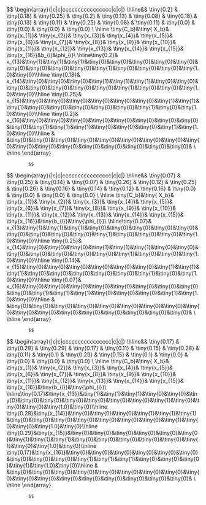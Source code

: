 
$$ 
    \begin{array}{|c|c|cccccccccccccccc|c|c|}
    \hline&& \tiny{0.2} & \tiny{0.18} & \tiny{0.25} & \tiny{0.2} & \tiny{0.13} & \tiny{0.08} & \tiny{0.18} & \tiny{0.13} & \tiny{0.11} & \tiny{0.25} & \tiny{0.08} & \tiny{0.11} & \tiny{0.0} & \tiny{0.0} & \tiny{0.0} & \tiny{0.0} \\ \hline \tiny{C_b}&\tiny{ X_b}&  \tiny{x_{1}}&  \tiny{x_{2}}&  \tiny{x_{3}}&  \tiny{x_{4}}&  \tiny{x_{5}}&  \tiny{x_{6}}&  \tiny{x_{7}}&  \tiny{x_{8}}&  \tiny{x_{9}}&  \tiny{x_{10}}&  \tiny{x_{11}}&  \tiny{x_{12}}&  \tiny{x_{13}}&  \tiny{x_{14}}&  \tiny{x_{15}}&  \tiny{x_{16}}&b_{i}&\phi_{i}\\ \hline\tiny{0.2}& x_{13}&\tiny{1}&\tiny{1}&\tiny{1}&\tiny{0}&\tiny{0}&\tiny{0}&\tiny{0}&\tiny{0}&\tiny{0}&\tiny{0}&\tiny{0}&\tiny{0}&\tiny{1}&\tiny{0}&\tiny{0}&\tiny{0}&\tiny{1.0}&\tiny{0}\\\hline 
\tiny{0.18}& x_{14}&\tiny{0}&\tiny{0}&\tiny{0}&\tiny{1}&\tiny{1}&\tiny{1}&\tiny{0}&\tiny{0}&\tiny{0}&\tiny{0}&\tiny{0}&\tiny{0}&\tiny{0}&\tiny{1}&\tiny{0}&\tiny{0}&\tiny{1.0}&\tiny{0}\\\hline 
\tiny{0.25}& x_{15}&\tiny{0}&\tiny{0}&\tiny{0}&\tiny{0}&\tiny{0}&\tiny{0}&\tiny{1}&\tiny{1}&\tiny{1}&\tiny{0}&\tiny{0}&\tiny{0}&\tiny{0}&\tiny{0}&\tiny{1}&\tiny{0}&\tiny{1.0}&\tiny{0}\\\hline 
\tiny{0.2}& x_{16}&\tiny{0}&\tiny{0}&\tiny{0}&\tiny{0}&\tiny{0}&\tiny{0}&\tiny{0}&\tiny{0}&\tiny{0}&\tiny{1}&\tiny{1}&\tiny{1}&\tiny{0}&\tiny{0}&\tiny{0}&\tiny{1}&\tiny{1.0}&\tiny{0}\\\hline 
& &\tiny{0}&\tiny{0}&\tiny{0}&\tiny{0}&\tiny{0}&\tiny{0}&\tiny{0}&\tiny{0}&\tiny{0}&\tiny{0}&\tiny{0}&\tiny{0}&\tiny{0}&\tiny{0}&\tiny{0}&\tiny{0}&\tiny{0}& \\
    \hline
    \end{array}
            
            $$


            
$$ 
    \begin{array}{|c|c|cccccccccccccccc|c|c|}
    \hline&& \tiny{0.07} & \tiny{0.25} & \tiny{0.14} & \tiny{0.07} & \tiny{0.26} & \tiny{0.12} & \tiny{0.25} & \tiny{0.26} & \tiny{0.16} & \tiny{0.14} & \tiny{0.12} & \tiny{0.16} & \tiny{0.0} & \tiny{0.0} & \tiny{0.0} & \tiny{0.0} \\ \hline \tiny{C_b}&\tiny{ X_b}&  \tiny{x_{1}}&  \tiny{x_{2}}&  \tiny{x_{3}}&  \tiny{x_{4}}&  \tiny{x_{5}}&  \tiny{x_{6}}&  \tiny{x_{7}}&  \tiny{x_{8}}&  \tiny{x_{9}}&  \tiny{x_{10}}&  \tiny{x_{11}}&  \tiny{x_{12}}&  \tiny{x_{13}}&  \tiny{x_{14}}&  \tiny{x_{15}}&  \tiny{x_{16}}&\tiny{b_{i}}&\tiny{\phi_{i}}\\ \hline\tiny{0.07}& x_{13}&\tiny{1}&\tiny{1}&\tiny{1}&\tiny{0}&\tiny{0}&\tiny{0}&\tiny{0}&\tiny{0}&\tiny{0}&\tiny{0}&\tiny{0}&\tiny{0}&\tiny{1}&\tiny{0}&\tiny{0}&\tiny{0}&\tiny{1.0}&\tiny{0}\\\hline 
\tiny{0.25}& x_{14}&\tiny{0}&\tiny{0}&\tiny{0}&\tiny{1}&\tiny{1}&\tiny{1}&\tiny{0}&\tiny{0}&\tiny{0}&\tiny{0}&\tiny{0}&\tiny{0}&\tiny{0}&\tiny{1}&\tiny{0}&\tiny{0}&\tiny{1.0}&\tiny{0}\\\hline 
\tiny{0.14}& x_{15}&\tiny{0}&\tiny{0}&\tiny{0}&\tiny{0}&\tiny{0}&\tiny{0}&\tiny{1}&\tiny{1}&\tiny{1}&\tiny{0}&\tiny{0}&\tiny{0}&\tiny{0}&\tiny{0}&\tiny{1}&\tiny{0}&\tiny{1.0}&\tiny{0}\\\hline 
\tiny{0.07}& x_{16}&\tiny{0}&\tiny{0}&\tiny{0}&\tiny{0}&\tiny{0}&\tiny{0}&\tiny{0}&\tiny{0}&\tiny{0}&\tiny{1}&\tiny{1}&\tiny{1}&\tiny{0}&\tiny{0}&\tiny{0}&\tiny{1}&\tiny{1.0}&\tiny{0}\\\hline 
& &\tiny{0}&\tiny{0}&\tiny{0}&\tiny{0}&\tiny{0}&\tiny{0}&\tiny{0}&\tiny{0}&\tiny{0}&\tiny{0}&\tiny{0}&\tiny{0}&\tiny{0}&\tiny{0}&\tiny{0}&\tiny{0}&\tiny{0}& \\
    \hline
    \end{array}
            
            $$


            
$$ 
    \begin{array}{|c|c|cccccccccccccccc|c|c|}
    \hline&& \tiny{0.17} & \tiny{0.28} & \tiny{0.29} & \tiny{0.17} & \tiny{0.11} & \tiny{0.15} & \tiny{0.28} & \tiny{0.11} & \tiny{0.1} & \tiny{0.29} & \tiny{0.15} & \tiny{0.1} & \tiny{0.0} & \tiny{0.0} & \tiny{0.0} & \tiny{0.0} \\ \hline \tiny{C_b}&\tiny{ X_b}&  \tiny{x_{1}}&  \tiny{x_{2}}&  \tiny{x_{3}}&  \tiny{x_{4}}&  \tiny{x_{5}}&  \tiny{x_{6}}&  \tiny{x_{7}}&  \tiny{x_{8}}&  \tiny{x_{9}}&  \tiny{x_{10}}&  \tiny{x_{11}}&  \tiny{x_{12}}&  \tiny{x_{13}}&  \tiny{x_{14}}&  \tiny{x_{15}}&  \tiny{x_{16}}&\tiny{b_{i}}&\tiny{\phi_{i}}\\ \hline\tiny{0.17}&\tiny{x_{13}}&\tiny{1}&\tiny{1}&\tiny{1}&\tiny{0}&\tiny{0}&\tiny{0}&\tiny{0}&\tiny{0}&\tiny{0}&\tiny{0}&\tiny{0}&\tiny{0}&\tiny{1}&\tiny{0}&\tiny{0}&\tiny{0}&\tiny{1.0}&\tiny{0}\\\hline 
\tiny{0.28}&\tiny{x_{14}}&\tiny{0}&\tiny{0}&\tiny{0}&\tiny{1}&\tiny{1}&\tiny{1}&\tiny{0}&\tiny{0}&\tiny{0}&\tiny{0}&\tiny{0}&\tiny{0}&\tiny{0}&\tiny{1}&\tiny{0}&\tiny{0}&\tiny{1.0}&\tiny{0}\\\hline 
\tiny{0.29}&\tiny{x_{15}}&\tiny{0}&\tiny{0}&\tiny{0}&\tiny{0}&\tiny{0}&\tiny{0}&\tiny{1}&\tiny{1}&\tiny{1}&\tiny{0}&\tiny{0}&\tiny{0}&\tiny{0}&\tiny{0}&\tiny{1}&\tiny{0}&\tiny{1.0}&\tiny{0}\\\hline 
\tiny{0.17}&\tiny{x_{16}}&\tiny{0}&\tiny{0}&\tiny{0}&\tiny{0}&\tiny{0}&\tiny{0}&\tiny{0}&\tiny{0}&\tiny{0}&\tiny{1}&\tiny{1}&\tiny{1}&\tiny{0}&\tiny{0}&\tiny{0}&\tiny{1}&\tiny{1.0}&\tiny{0}\\\hline 
& &\tiny{0}&\tiny{0}&\tiny{0}&\tiny{0}&\tiny{0}&\tiny{0}&\tiny{0}&\tiny{0}&\tiny{0}&\tiny{0}&\tiny{0}&\tiny{0}&\tiny{0}&\tiny{0}&\tiny{0}&\tiny{0}&\tiny{0}& \\
    \hline
    \end{array}
            
            $$


            